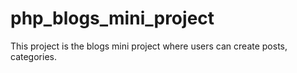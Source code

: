 # php_blogs_mini_project
This project is the blogs mini project where users can create posts, categories. 
